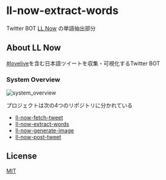 # ll-now-extract-words

Twitter BOT [LL Now](https://twitter.com/LLNow_jp) の単語抽出部分

## About LL Now

[comment]: <> (<blockquote class="twitter-tweet"><a href="https://twitter.com/llnow_jp/status/1413806607419416577"></a></blockquote>)

[comment]: <> (https://twitter.com/llnow_jp/status/1413806607419416577)

[#lovelive](https://twitter.com/hashtag/lovelive)を含む日本語ツイートを収集・可視化するTwitter BOT

### System Overview

![system_overview](https://github.com/yasurona/ll-now-fetch-tweet/blob/master/docs/img/system_overview.png "System overview of LL Now")

プロジェクトは次の4つのリポジトリに分かれている
- [ll-now-fetch-tweet](https://github.com/yasurona/ll-now-fetch-tweet)
- [ll-now-extract-words](https://github.com/yasurona/ll-now-extract-words)
- [ll-now-generate-image](https://github.com/yasurona/ll-now-generate-image)
- [ll-now-post-tweet](https://github.com/yasurona/ll-now-post-tweet)

## License

[MIT](https://github.com/yasurona/ll-now-extract-words/blob/master/LICENSE)
